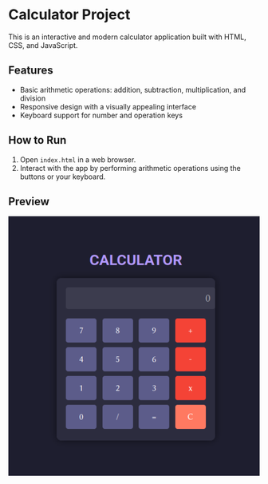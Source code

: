 # Calculator Project

This is an interactive and modern calculator application built with HTML, CSS, and JavaScript.

## Features

- Basic arithmetic operations: addition, subtraction, multiplication, and division
- Responsive design with a visually appealing interface
- Keyboard support for number and operation keys

## How to Run

1. Open `index.html` in a web browser.
2. Interact with the app by performing arithmetic operations using the buttons or your keyboard.

## Preview

![Calculator App](app.png)
